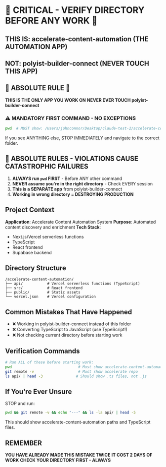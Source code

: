 # 🚨 CRITICAL - VERIFY DIRECTORY BEFORE ANY WORK 🚨

## THIS IS: accelerate-content-automation (THE AUTOMATION APP)
## NOT: polyist-builder-connect (NEVER TOUCH THIS APP)

## 🔴 ABSOLUTE RULE 🔴
**THIS IS THE ONLY APP YOU WORK ON**
**NEVER EVER TOUCH polyist-builder-connect**

### ⚠️ MANDATORY FIRST COMMAND - NO EXCEPTIONS
```bash
pwd  # MUST show: /Users/johnconnor/Desktop/claude-test-2/accelerate-content-automation
```

If you see ANYTHING else, STOP IMMEDIATELY and navigate to the correct folder.

## 🔴 ABSOLUTE RULES - VIOLATIONS CAUSE CATASTROPHIC FAILURES

1. **ALWAYS run `pwd` FIRST** - Before ANY other command
2. **NEVER assume you're in the right directory** - Check EVERY session
3. **This is a SEPARATE app** from polyist-builder-connect
4. **Working in wrong directory = DESTROYING PRODUCTION**

## Project Context

**Application**: Accelerate Content Automation System
**Purpose**: Automated content discovery and enrichment
**Tech Stack**: 
- Next.js/Vercel serverless functions
- TypeScript
- React frontend
- Supabase backend

## Directory Structure
```
/accelerate-content-automation/
├── api/           # Vercel serverless functions (TypeScript)
├── src/           # React frontend
├── public/        # Static assets
└── vercel.json    # Vercel configuration
```

## Common Mistakes That Have Happened
- ❌ Working in polyist-builder-connect instead of this folder
- ❌ Converting TypeScript to JavaScript (use TypeScript!)
- ❌ Not checking current directory before starting work

## Verification Commands
```bash
# Run ALL of these before starting work:
pwd                              # Must show accelerate-content-automation
git remote -v                    # Must show accelerate repo
ls api/ | head -3               # Should show .ts files, not .js
```

## If You're Ever Unsure
STOP and run:
```bash
pwd && git remote -v && echo "---" && ls -la api/ | head -5
```

This should show accelerate-content-automation paths and TypeScript files.

## REMEMBER
**YOU HAVE ALREADY MADE THIS MISTAKE TWICE**
**IT COST 2 DAYS OF WORK**
**CHECK YOUR DIRECTORY FIRST - ALWAYS**